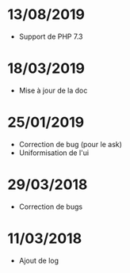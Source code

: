 # 13/08/2019

- Support de PHP 7.3

# 18/03/2019

- Mise à jour de la doc

# 25/01/2019

- Correction de bug (pour le ask)
- Uniformisation de l'ui

# 29/03/2018

- Correction de bugs

# 11/03/2018

- Ajout de log
